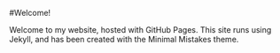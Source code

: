 #Welcome!

Welcome to my website, hosted with GitHub Pages. This site runs using Jekyll, and has been created with the Minimal Mistakes theme.